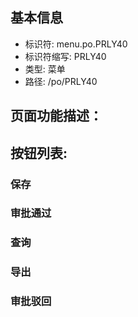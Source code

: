 
## 基本信息

- 标识符: menu.po.PRLY40
- 标识符缩写: PRLY40
- 类型: 菜单
- 路径: /po/PRLY40

## 页面功能描述：





## 按钮列表:


### 保存



### 审批通过



### 查询



### 导出



### 审批驳回


